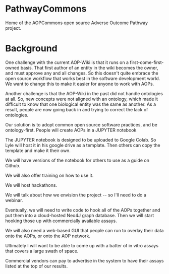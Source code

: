 # PathwayCommons
Home of the AOPCommons open source Adverse Outcome Pathway project.

# Background

One challenge with the current AOP-Wiki is that it runs on a first-come-first-owned basis. That first author of an entity in the wiki becomes the owner, and must approve any and all changes. So this doesn't quite embrace the open source workflow that works best in the software development world. We want to change this to make it easier for anyone to work with AOPs.

Another challenge is that the AOP-Wiki in the past did not handle ontologies at all. So, new concepts were not aligned with an ontology, which made it difficult to know that one biological entity was the same as another. As a result, people are now going back in and trying to correct the lack of ontologies.

Our solution is to adopt common open source software practices, and be ontology-first. People will create AOPs in a JUPYTER notebook 

The JUPYTER notebook is designed to be uploaded to Google Colab. So Lyle will host it in his google drive as a template. Then others can copy the template and make it their own. 

We will have versions of the notebook for others to use as a guide on Github.

We will also offer training on how to use it.

We will host hackathons.

We will talk about how we envision the project -- so I'll need to do a webinar.

Eventually, we will need to write code to hook all of the AOPs together and put them into a cloud-hosted Neo4J graph database. Then we will start hooking those up with commercially available assays.

We will also need a web-based GUI that people can run to overlay their data onto the AOPs, or onto the AOP network. 

Ultimately I will want to be able to come up with a batter of in vitro assays that covers a large swath of space.

Commercial vendors can pay to advertise in the system to have their assays listed at the top of our results.
